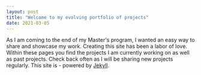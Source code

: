 ```yaml
---
layout: post
title: "Welcome to my evolving portfolio of projects"
date: 2021-03-05
---
```


As I am coming to the end of my Master's program, I wanted an easy way to share and showcase my work. Creating this site has been a labor of love. Within these pages you find the projects I am currently working on as well as past projects. Check back often as I will be sharing new projects regularly. This site is - powered by [Jekyll](http://jekyllrb.com).
